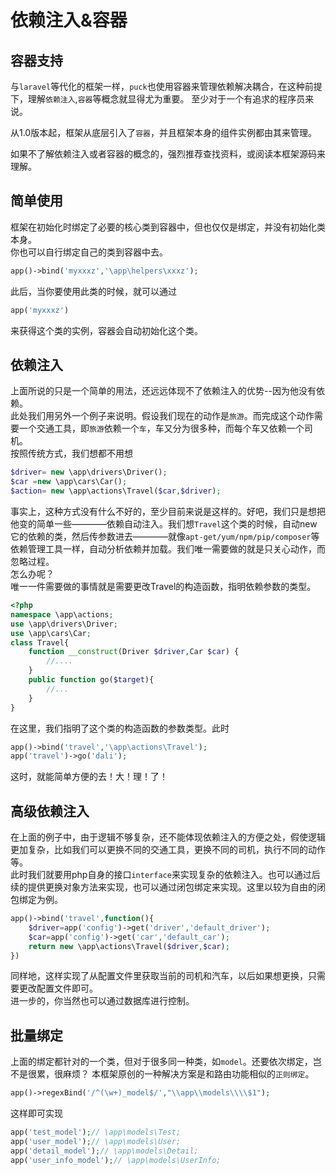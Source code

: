 # 依赖注入&容器


## 容器支持

与`laravel`等代化的框架一样，`puck`也使用容器来管理依赖解决耦合，在这种前提下，理解`依赖注入`,`容器`等概念就显得尤为重要。
至少对于一个有追求的程序员来说。  

从1.0版本起，框架从底层引入了`容器`，并且框架本身的组件实例都由其来管理。  

如果不了解依赖注入或者容器的概念的，强烈推荐查找资料，或阅读本框架源码来理解。  

## 简单使用

框架在初始化时绑定了必要的核心类到容器中，但也仅仅是绑定，并没有初始化类本身。  
你也可以自行绑定自己的类到容器中去。  

```php
app()->bind('myxxxz','\app\helpers\xxxz');
```
此后，当你要使用此类的时候，就可以通过

```php
app('myxxxz')
```
来获得这个类的实例，容器会自动初始化这个类。

## 依赖注入

上面所说的只是一个简单的用法，还远远体现不了依赖注入的优势--因为他没有依赖。  
此处我们用另外一个例子来说明。假设我们现在的动作是`旅游`。而完成这个动作需要一个交通工具，即`旅游`依赖一个`车`，车又分为很多种，而每个车又依赖一个司机。  
按照传统方式，我们想都不用想
```php
$driver= new \app\drivers\Driver();
$car =new \app\cars\Car();
$action= new \app\actions\Travel($car,$driver);
```
事实上，这种方式没有什么不好的，至少目前来说是这样的。好吧，我们只是想把他变的简单一些————依赖自动注入。我们想`Travel`这个类的时候，自动new它的依赖的类，然后传参数进去————就像`apt-get/yum/npm/pip/composer`等依赖管理工具一样，自动分析依赖并加载。我们唯一需要做的就是只关心动作，而忽略过程。  
怎么办呢？  
唯一一件需要做的事情就是需要更改Travel的构造函数，指明依赖参数的类型。

```php
<?php
namespace \app\actions;
use \app\drivers\Driver;
use \app\cars\Car;
class Travel{
    function __construct(Driver $driver,Car $car) {
        //....
    }
    public function go($target){
        //...
    }
}

```
在这里，我们指明了这个类的构造函数的参数类型。此时
```php
app()->bind('travel','\app\actions\Travel');
app('travel')->go('dali');
```
这时，就能简单方便的去！大！理！了！

## 高级依赖注入

在上面的例子中，由于逻辑不够复杂，还不能体现依赖注入的方便之处，假使逻辑更加复杂，比如我们可以更换不同的交通工具，更换不同的司机，执行不同的动作等。  
此时我们就要用php自身的接口`interface`来实现复杂的依赖注入。也可以通过后续的提供更换对象方法来实现，也可以通过闭包绑定来实现。这里以较为自由的闭包绑定为例。


```php
app()->bind('travel',function(){
    $driver=app('config')->get('driver','default_driver');
    $car=app('config')->get('car','default_car');
    return new \app\actions\Travel($driver,$car);
})
```

同样地，这样实现了从配置文件里获取当前的司机和汽车，以后如果想更换，只需要更改配置文件即可。  
进一步的，你当然也可以通过数据库进行控制。

## 批量绑定
上面的绑定都针对的一个类，但对于很多同一种类，如`model`。还要依次绑定，岂不是很累，很麻烦？ 
本框架原创的一种解决方案是和路由功能相似的`正则绑定`。

```php
app()->regexBind('/^(\w+)_model$/',"\\app\\models\\\\$1");
```
这样即可实现
```php
app('test_model');// \app\models\Test;
app('user_model');// \app\models\User;
app('detail_model');// \app\models\Detail;
app('user_info_model');// \app\models\UserInfo;
```

